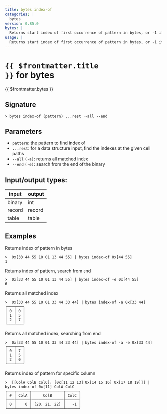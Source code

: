 ```yaml
---
title: bytes index-of
categories: |
  bytes
version: 0.85.0
bytes: |
  Returns start index of first occurrence of pattern in bytes, or -1 if no match.
usage: |
  Returns start index of first occurrence of pattern in bytes, or -1 if no match.
---
```

<!-- This file is automatically generated. Please edit the command in https://github.com/nushell/nushell instead. -->

# <code>{{ $frontmatter.title }}</code> for bytes

<div class='command-title'>{{ $frontmatter.bytes }}</div>

## Signature

```> bytes index-of (pattern) ...rest --all --end```

## Parameters

 -  `pattern`: the pattern to find index of
 -  `...rest`: for a data structure input, find the indexes at the given cell paths
 -  `--all` `(-a)`: returns all matched index
 -  `--end` `(-e)`: search from the end of the binary


## Input/output types:

| input  | output |
| ------ | ------ |
| binary | int    |
| record | record |
| table  | table  |
## Examples

Returns index of pattern in bytes
```nu
>  0x[33 44 55 10 01 13 44 55] | bytes index-of 0x[44 55]
1
```

Returns index of pattern, search from end
```nu
>  0x[33 44 55 10 01 13 44 55] | bytes index-of -e 0x[44 55]
6
```

Returns all matched index
```nu
>  0x[33 44 55 10 01 33 44 33 44] | bytes index-of -a 0x[33 44]
╭───┬───╮
│ 0 │ 0 │
│ 1 │ 5 │
│ 2 │ 7 │
╰───┴───╯

```

Returns all matched index, searching from end
```nu
>  0x[33 44 55 10 01 33 44 33 44] | bytes index-of -a -e 0x[33 44]
╭───┬───╮
│ 0 │ 7 │
│ 1 │ 5 │
│ 2 │ 0 │
╰───┴───╯

```

Returns index of pattern for specific column
```nu
>  [[ColA ColB ColC]; [0x[11 12 13] 0x[14 15 16] 0x[17 18 19]]] | bytes index-of 0x[11] ColA ColC
╭───┬──────┬──────────────┬──────╮
│ # │ ColA │     ColB     │ ColC │
├───┼──────┼──────────────┼──────┤
│ 0 │    0 │ [20, 21, 22] │   -1 │
╰───┴──────┴──────────────┴──────╯

```
